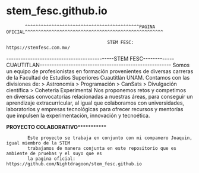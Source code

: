 # stem_fesc.github.io

           ^^^^^^^^^^^^^^^^^^^^^^^^^^^^^^^^^^^^^^^^^^^PAGINA OFICIAL^^^^^^^^^^^^^^^^^^^^^^^^^^^^^^^^^^^^^^^^^^^^^^^^^^^^

                                          STEM FESC: https://stemfesc.com.mx/

---------------------------------------------STEM FESC-------------CUAUTITLAN-------------------------------------------------------
            Somos un equipo de profesionistas en formación provenientes de diversas carreras de la Facultad de Estudios
            Superiores Cuautitlán UNAM.
            Contamos con las divisiones de:
             > Astronomía
             > Programación
             > CanSats
             > Divulgación científica
             > Coheteria Experimental
            Nos proponemos retos y competimos en diversas convocatorias relacionadas a nuestras áreas,
            para conseguir un aprendizaje extracurricular, al igual que colaboramos con universidades, laboratorios y empresas tecnológicas para ofrecer recursos y mentorías que impulsen la experimentación, innovación y tecnoética.

**************************************************PROYECTO COLABORATIVO*************************************************************

            Este proyecto se trabaja en conjunto con mi companero Joaquin, igual miembro de la STEM
            trabajamos de manera conjunta en este repositorio que es ambiente de pruebas y el suyo que es 
            la pagina oficial: https://github.com/Nightdragoon/stem_fesc.github.io